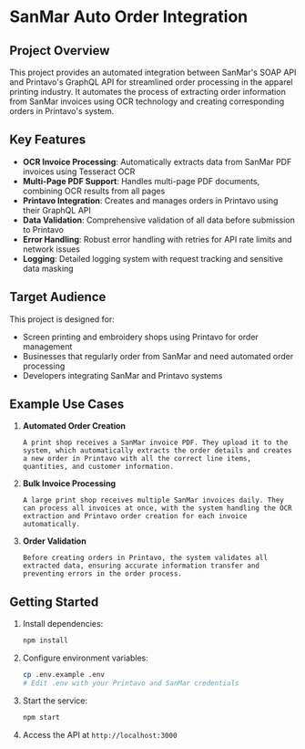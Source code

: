 # SanMar Auto Order Integration

## Project Overview
This project provides an automated integration between SanMar's SOAP API and Printavo's GraphQL API for streamlined order processing in the apparel printing industry. It automates the process of extracting order information from SanMar invoices using OCR technology and creating corresponding orders in Printavo's system.

## Key Features
- **OCR Invoice Processing**: Automatically extracts data from SanMar PDF invoices using Tesseract OCR
- **Multi-Page PDF Support**: Handles multi-page PDF documents, combining OCR results from all pages
- **Printavo Integration**: Creates and manages orders in Printavo using their GraphQL API
- **Data Validation**: Comprehensive validation of all data before submission to Printavo
- **Error Handling**: Robust error handling with retries for API rate limits and network issues
- **Logging**: Detailed logging system with request tracking and sensitive data masking

## Target Audience
This project is designed for:
- Screen printing and embroidery shops using Printavo for order management
- Businesses that regularly order from SanMar and need automated order processing
- Developers integrating SanMar and Printavo systems

## Example Use Cases

1. **Automated Order Creation**
   ```
   A print shop receives a SanMar invoice PDF. They upload it to the system, which automatically extracts the order details and creates a new order in Printavo with all the correct line items, quantities, and customer information.
   ```

2. **Bulk Invoice Processing**
   ```
   A large print shop receives multiple SanMar invoices daily. They can process all invoices at once, with the system handling the OCR extraction and Printavo order creation for each invoice automatically.
   ```

3. **Order Validation**
   ```
   Before creating orders in Printavo, the system validates all extracted data, ensuring accurate information transfer and preventing errors in the order process.
   ```

## Getting Started
1. Install dependencies:
   ```bash
   npm install
   ```

2. Configure environment variables:
   ```bash
   cp .env.example .env
   # Edit .env with your Printavo and SanMar credentials
   ```

3. Start the service:
   ```bash
   npm start
   ```

4. Access the API at `http://localhost:3000` 